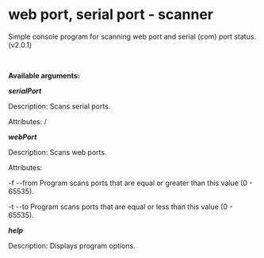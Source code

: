 # web port, serial port - scanner
Simple console program for scanning web port and serial (com) port status. (v2.0.1)

<br/>

**Available arguments:**

***serialPort***

Description: Scans serial ports. 

Attributes: /

***webPort***

Description: Scans web ports. 

Attributes:

-f --from Program scans ports that are equal or greater than this value (0 - 65535).

-t --to Program scans ports that are equal or less than this value (0 - 65535).

***help***

Description: Displays program options.

